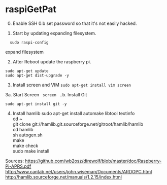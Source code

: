 # raspiGetPat
0. Enable SSH
0.b set password so that it's not easily hacked.

1. Start by updating expanding filesystem.
```
  sudo raspi-config
```
expand filesystem

2. After Reboot update the raspberry pi.
```
sudo apt-get update
sudo apt-get dist-upgrade -y
```

3. Install screen and VIM
`sudo apt-get install vim screen`

3a. Start Screen
<code>
  screen
  </code>
..b. Install Git

`sudo apt-get install git -y`

4. Install hamlib
sudo apt-get install automake libtool textinfo<br>
cd ~<br>
git clone git://hamlib.git.sourceforge.net/gitroot/hamlib/hamlib<br>
cd hamlib<br>
sh autogen.sh<br>
make<br>
make check<br> 
sudo make install<br>

Sources:
https://github.com/wb2osz/direwolf/blob/master/doc/Raspberry-Pi-APRS.pdf
http://www.cantab.net/users/john.wiseman/Documents/ARDOPC.html
http://hamlib.sourceforge.net/manuals/1.2.15/index.html
